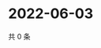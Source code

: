 # 2022-06-03

共 0 条

<!-- BEGIN WEIBO -->
<!-- 最后更新时间 Fri Jun 03 2022 06:15:36 GMT+0800 (China Standard Time) -->

<!-- END WEIBO -->
